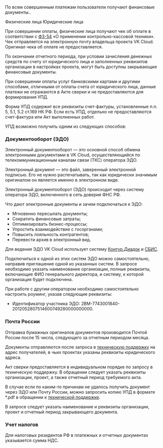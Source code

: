 По всем совершенным платежам пользователи получают финансовые документы..

<tabs>
<tablist>
<tab>Физические лица</tab>
<tab>Юридические лица</tab>
</tablist>
<tabpanel>

При совершении оплаты, физические лица получают чек об оплате в соответствии с [ФЗ-54](https://base.garant.ru/12130951/) «О применении контрольно-кассовой техники». Чек отправляется на электронную почту владельца проекта VK Cloud. Оригинал чека об оплате не предоставляется.

</tabpanel>
<tabpanel>

По окончании отчетного периода, при условии зачисления денежных средств по счету от юридического лица и заполненных реквизитов организации в настройках проекта, могут быть доступны закрывающие финансовые документы.

<warn>

При совершении оплаты услуг банковскими картами и другими способами, отличными от оплаты счета от юридического лица, данные платежи не отражаются в Акте сверки и не предоставляются для формирования УПД.

</warn>

Форма УПД содержит все реквизиты счет-фактуры, установленные п.п. 5, 5.1, 5.2 ст.169 НК РФ. Если есть УПД, отдельно не предоставляются счет-фактура или Акт выполненных работ.

УПД возможно получить одним из следующих способов:

### Документооборот (ЭДО)

Электронный документооборот — это основной способ обмена электронными документами в VK Cloud, осуществляющийся по телекоммуникационным каналам связи (ТКС) оператора ЭДО.

Электронный документ — это файл, заверенный электронной подписью. Его не нужно распечатывать, так как юридически значимым оригиналом он является именно в электронном виде.

Электронный документооборот (ЭДО) происходит через систему оператора ЭДО, включенного в сеть доверия ФНС РФ.

Что дают электронные документы и зачем подключаться к ЭДО:

- Мгновенно пересылать документы;
- Сократить финансовые затраты;
- Оптимизировать бизнес-процессы;
- Упростить взаимодействие с госорганами;
- Повысить лояльность контрагентов;
- Перевести архив в электронный вид.

Для ведения ЭДО VK Cloud использует систему [Контур.Диадок](https://www.diadoc.ru/) и [СБИС](https://sbis.ru/).

Подключиться к одной из этих систем ЭДО можно самостоятельно, направив приглашение одной из указанных систем. В запросе необходимо указать наименование организации, полные реквизиты, включающие ФИО генерального директора, и систему, к которой организация будет подключена.

При работе с другим оператором необходимо самостоятельно настроить роуминг, указав следующие реквизиты:

- Идентификатор участника ЭДО: 2BM-7743001840-2012052807514600749280000000000.

### Почта России

Отправка бумажных оригиналов документов производится Почтой России после 15 числа, следующего за отчетным периодом месяца.

Документы отправляются после запроса в [техническую поддержку](/ru/contacts) на адрес получателей, в чьих проектах указаны реквизиты юридического адреса.

Акт сверки предоставляется в индивидуальном порядке по запросу в техническую поддержку. В обращении следует указать реквизиты организации, проект, а также отчетный период требуемого акта.

<warn>

В случае если по каким-то причинам не удалось получить документ через ЭДО или Почту России, можно запросить копию УПД в формате \*.pdf в обращении к [технической поддержке](/ru/contacts).

В запросе следует указать наименование и реквизиты организации, проект и отчетный период закрывающего документа.

</warn>

### Учет налогов

Для налоговых резидентов РФ в платежных и отчетных документах указывается сумма НДС.
</tabpanel>
</tabs>
